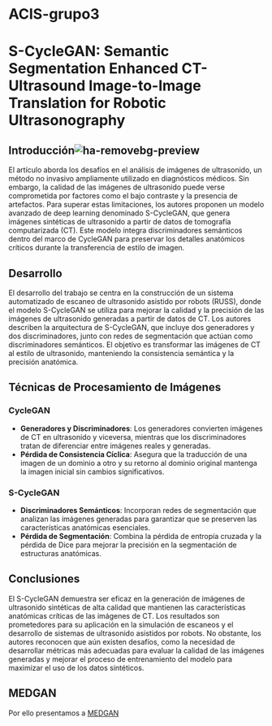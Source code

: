 # ACIS-grupo3


# S-CycleGAN: Semantic Segmentation Enhanced CT-Ultrasound Image-to-Image Translation for Robotic Ultrasonography

## Introducción![ha-removebg-preview](https://github.com/user-attachments/assets/3eb24655-aed7-4e19-a0dc-7a23ec0afa78)


El artículo aborda los desafíos en el análisis de imágenes de ultrasonido, un método no invasivo ampliamente utilizado en diagnósticos médicos. Sin embargo, la calidad de las imágenes de ultrasonido puede verse comprometida por factores como el bajo contraste y la presencia de artefactos. Para superar estas limitaciones, los autores proponen un modelo avanzado de deep learning denominado S-CycleGAN, que genera imágenes sintéticas de ultrasonido a partir de datos de tomografía computarizada (CT). Este modelo integra discriminadores semánticos dentro del marco de CycleGAN para preservar los detalles anatómicos críticos durante la transferencia de estilo de imagen.

## Desarrollo

El desarrollo del trabajo se centra en la construcción de un sistema automatizado de escaneo de ultrasonido asistido por robots (RUSS), donde el modelo S-CycleGAN se utiliza para mejorar la calidad y la precisión de las imágenes de ultrasonido generadas a partir de datos de CT. Los autores describen la arquitectura de S-CycleGAN, que incluye dos generadores y dos discriminadores, junto con redes de segmentación que actúan como discriminadores semánticos. El objetivo es transformar las imágenes de CT al estilo de ultrasonido, manteniendo la consistencia semántica y la precisión anatómica.

## Técnicas de Procesamiento de Imágenes

### CycleGAN

- **Generadores y Discriminadores**: Los generadores convierten imágenes de CT en ultrasonido y viceversa, mientras que los discriminadores tratan de diferenciar entre imágenes reales y generadas.
- **Pérdida de Consistencia Cíclica**: Asegura que la traducción de una imagen de un dominio a otro y su retorno al dominio original mantenga la imagen inicial sin cambios significativos.
  
### S-CycleGAN

- **Discriminadores Semánticos**: Incorporan redes de segmentación que analizan las imágenes generadas para garantizar que se preserven las características anatómicas esenciales.
- **Pérdida de Segmentación**: Combina la pérdida de entropía cruzada y la pérdida de Dice para mejorar la precisión en la segmentación de estructuras anatómicas.

## Conclusiones

El S-CycleGAN demuestra ser eficaz en la generación de imágenes de ultrasonido sintéticas de alta calidad que mantienen las características anatómicas críticas de las imágenes de CT. Los resultados son prometedores para su aplicación en la simulación de escaneos y el desarrollo de sistemas de ultrasonido asistidos por robots. No obstante, los autores reconocen que aún existen desafíos, como la necesidad de desarrollar métricas más adecuadas para evaluar la calidad de las imágenes generadas y mejorar el proceso de entrenamiento del modelo para maximizar el uso de los datos sintéticos.

## MEDGAN

Por ello presentamos a [MEDGAN](https://acis-grupo3-hvbgrv8mkmp7yfhyb5ujxj.streamlit.app/)

